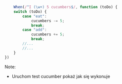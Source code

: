  
```JavaScript
    When(/^I (\w+) 5 cucumbers$/, function (toDo) {
	switch (toDo) {
		case "eat":
			cucumbers -= 5;
			break;
		case "add":
			cucumbers += 5;
			break;
		//...
		//...
    }
})
```

Note:
* Uruchom test cucumber pokaż jak się wykonuje